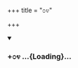+++
title = "೦೪"

+++

<div class="js_include" includetitle="true" newlevelforh1="3" unfilled url="/mahAbhAratam/kAvyam/bhAShAntaram/kn/kumAra-vyAsa-bhArata/vishvAsa-prastuti/09_shalya/04/_index.md">
<details open><summary><h3>+೦೪ ...{Loading}...</h3></summary>
</details>
</div>